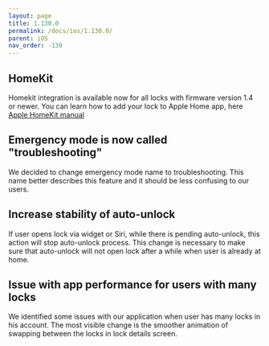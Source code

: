 ```yaml
---
layout: page
title: 1.130.0
permalink: /docs/ios/1.130.0/
parent: iOS
nav_order: -130
---
```


## HomeKit
Homekit integration is available now for all locks with firmware version 1.4 or newer. You can learn how to add your lock to Apple Home app, here [Apple HomeKit manual](https://tedee.com/knowledge-base/apple-homekit/)


## Emergency mode is now called "troubleshooting"
We decided to change emergency mode name to troubleshooting. This name better describes this feature and it should be less confusing to our users.


## Increase stability of auto-unlock
If user opens lock via widget or Siri, while there is pending auto-unlock, this action will stop auto-unlock process. This change is necessary to make sure that auto-unlock will not open lock after a while when user is already at home.


## Issue with app performance for users with many locks
We identified some issues with our application when user has many locks in his account. The most visible change is the smoother animation of swapping between the locks in lock details screen.